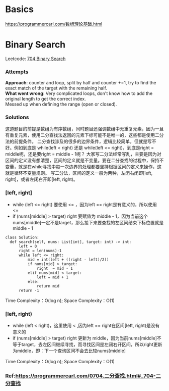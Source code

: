 # Basics
https://programmercarl.com/数组理论基础.html

# Binary Search
Leetcode: [704 Binary Search](https://leetcode.com/problems/binary-search/)

### Attempts
**Approach**: counter and loop, split by half and counter +=1, try to find the exact match of the target with the remaining half. <br>
**What went wrong**: Very complicated loops, don't know how to add the original length to get the correct index. <br> Messed up when defining the range (open or closed).

### Solutions
这道题目的前提是数组为有序数组，同时题目还强调数组中无重复元素，因为一旦有重复元素，使用二分查找法返回的元素下标可能不是唯一的，这些都是使用二分法的前提条件。
二分查找涉及的很多的边界条件，逻辑比较简单，但就是写不好。例如到底是 while(left < right) 还是 while(left <= right)，到底是right = middle呢，还是要right = middle - 1呢？
大家写二分法经常写乱，主要是因为对区间的定义没有想清楚，区间的定义就是不变量。要在二分查找的过程中，保持不变量，就是在while寻找中每一次边界的处理都要坚持根据区间的定义来操作，这就是循环不变量规则。
写二分法，区间的定义一般为两种，左闭右闭即[left, right]，或者左闭右开即[left, right)。

### [left, right]
* while (left <= right) 要使用 <= ，因为left == right是有意义的，所以使用 <=
* if (nums[middle] > target) right 要赋值为 middle - 1，因为当前这个nums[middle]一定不是target，那么接下来要查找的左区间结束下标位置就是 middle - 1

```
class Solution:
  def search(self, nums: List[int], target: int) -> int:
      left = 0 
      right = len(nums)-1
      while left <= right:
          mid = int(left + ((right - left)/2))
          if nums[mid] > target:
              right  = mid - 1
          elif nums[mid] < target:
              left = mid + 1
          else:
              return mid
      return -1
```

Time Complexity：O(log n); Space Complexity：O(1)

### [left, right)
* while (left < right)，这里使用 < ,因为left == right在区间[left, right)是没有意义的
* if (nums[middle] > target) right 更新为 middle，因为当前nums[middle]不等于target，去左区间继续寻找，而寻找区间是左闭右开区间，所以right更新为middle，即：下一个查询区间不会去比较nums[middle]


Time Complexity：O(log n); Space Complexity：O(1)


### Ref:https://programmercarl.com/0704.二分查找.html#_704-二分查找




